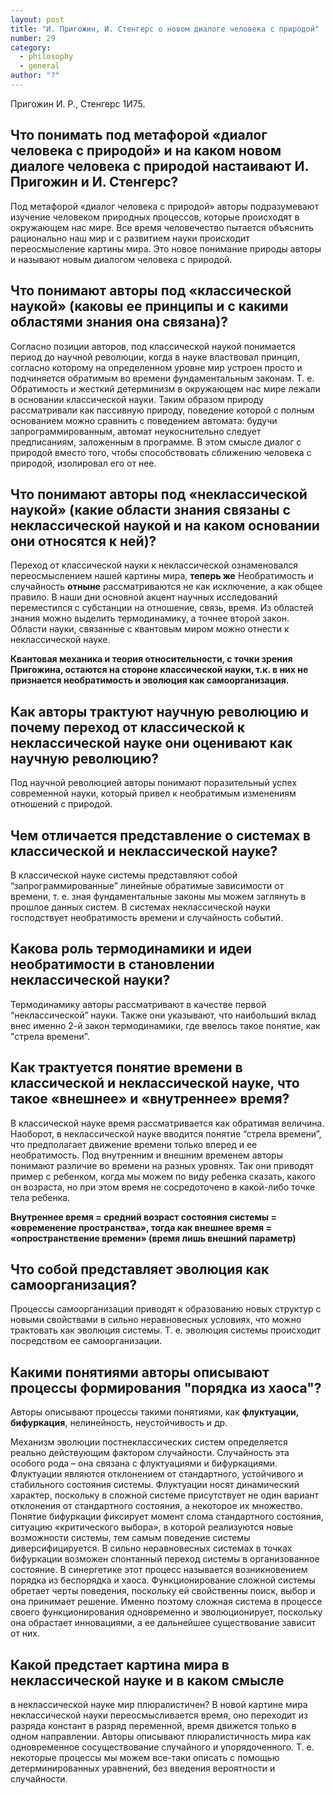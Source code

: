 ```yaml
---
layout: post
title: "И. Пригожин, И. Стенгерс о новом диалоге человека с природой"
number: 29
category:
  - philosophy
  - general
author: "?"
---
```


Пригожин И. Р., Стенгерс 1И75.

## Что понимать под метафорой «диалог человека с природой» и на каком новом диалоге человека с природой настаивают И. Пригожин и И. Стенгерс?

Под метафорой «диалог человека с природой» авторы подразумевают изучение человеком природных процессов, которые происходят в окружающем нас мире. Все время человечество пытается объяснить рационально наш мир и с развитием науки происходит переосмысление картины мира. Это новое понимание природы авторы и называют новым диалогом человека с природой.

## Что понимают авторы под «классической наукой» (каковы ее принципы и с какими областями знания она связана)?
Согласно позиции авторов, под классической наукой понимается период до научной революции, когда в науке властвовал принцип, согласно которому на определенном уровне мир устроен просто и подчиняется обратимым во времени фундаментальным законам. Т. е. Обратимость и жесткий детерминизм в окружающем нас мире лежали в основании классической науки. Таким образом природу рассматривали как пассивную природу, поведение которой с полным основанием можно сравнить с поведением автомата: будучи запрограммированным, автомат неукоснительно следует предписаниям, заложенным в программе. В этом смысле диалог с природой вместо того, чтобы способствовать сближению человека с природой, изолировал его от нее.


## Что понимают авторы под «неклассической наукой» (какие области знания связаны с неклассической наукой и на каком основании они относятся к ней)?
Переход от классической науки к неклассической ознаменовался переосмыслением нашей картины мира, **теперь же** Необратимость и случайность **отныне** рассматриваются не как исключение, а как общее правило. В наши дни основной акцент научных исследований переместился с субстанции на отношение, связь, время. Из областей знания можно выделить термодинамику, а точнее второй закон. Области науки, связанные с квантовым миром можно отнести к неклассической науке.

**Квантовая механика и теория относительности, с точки зрения Пригожина, остаются на стороне классической науки, т.к. в них не признается необратимость и эволюция как самоорганизация.**

## Как авторы трактуют научную революцию и почему переход от классической к неклассической науке они оценивают как научную революцию?
Под научной революцией авторы понимают поразительный успех современной науки, который привел к необратимым изменениям отношений с природой.

## Чем отличается представление о системах в классической и неклассической науке?
В классической науке системы представляют собой “запрограммированные” линейные обратимые зависимости от времени, т. е. зная фундаментальные законы мы можем заглянуть в прошлое данных систем. В системах неклассической науки господствует необратимость времени и случайность событий.

## Какова роль термодинамики и идеи необратимости в становлении неклассической науки?
Термодинамику авторы рассматривают в качестве первой “неклассической” науки. Также они указывают, что наибольший вклад внес именно 2-й закон термодинамики, где ввелось такое понятие, как "стрела времени".

## Как трактуется понятие времени в классической и неклассической науке, что такое «внешнее» и «внутреннее» время?
В классической науке время рассматривается как обратимая величина. Наоборот, в неклассической науке вводится понятие “стрела времени”, что предполагает движение времени только вперед и ее необратимость. Под внутренним и внешним временем авторы понимают различие во времени на разных уровнях. Так они приводят пример с ребенком, когда мы можем по виду ребенка сказать, какого он возраста, но при этом время не сосредоточено в какой-либо точке тела ребенка.

**Внутреннее время = средний возраст состояния системы = «овременение пространства», тогда как внешнее время = «опространствение времени» (время лишь внешний параметр)**

## Что собой представляет эволюция как самоорганизация?
Процессы самоорганизации приводят к образованию новых структур с новыми свойствами в сильно неравновесных условиях, что можно трактовать как эволюция системы. Т. е. эволюция системы происходит посредством ее самоорганизации.

## Какими понятиями авторы описывают процессы формирования "порядка из хаоса"?
Авторы описывают процессы такими понятиями, как **флуктуации, бифуркация**, нелинейность, неустойчивость и др.

Механизм эволюции постнеклассических систем определяется реально действующим фактором случайности. Случайность эта особого рода – она связана с флуктуациями и бифуркациями. Флуктуации являются отклонением от стандартного, устойчивого и стабильного состояния системы. Флуктуации носят динамический характер, поскольку в сложной системе присутствует не один вариант отклонения от стандартного состояния, а некоторое их множество. Понятие бифуркации фиксирует момент слома стандартного состояния, ситуацию «критического выбора», в которой реализуются новые возможности системы, тем самым поведение системы диверсифицируется. В сильно неравновесных системах в точках бифуркации возможен спонтанный переход системы в организованное состояние. В синергетике этот процесс называется возникновением порядка из беспорядка и хаоса. Функционирование сложной системы обретает черты поведения, поскольку ей свойственны поиск, выбор и она принимает решение. Именно поэтому сложная система в процессе своего функционирования одновременно и эволюционирует, поскольку она обрастает инновациями, а ее дальнейшее существование зависит от них.

## Какой предстает картина мира в неклассической науке и в каком смысле
в неклассической науке мир плюралистичен? В новой картине мира неклассической науки переосмысливается время, оно переходит из разряда констант в разряд переменной, время движется только в одном направлении. Авторы описывают плюралистичность мира как одновременное сосуществование случайного и упорядоченного. Т. е. некоторые процессы мы можем все-таки описать с помощью детерминированных уравнений, без введения вероятности и случайности.
